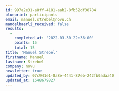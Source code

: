 ```yaml
---
id: 997a2e31-a8ff-4181-aab2-8fb52df38784
blueprint: participants
email: manuel.strebel@novu.ch
mandelbaerli_received: false
results:
  -
    completed_at: '2022-03-30 22:36:00'
    points: 15
    total: 15
title: 'Manuel Strebel'
firstname: Manuel
lastname: Strebel
company: novu
newsletter: true
updated_by: 07c941e1-8a8e-4441-87eb-242fb0adaa40
updated_at: 1648679827
---
```

